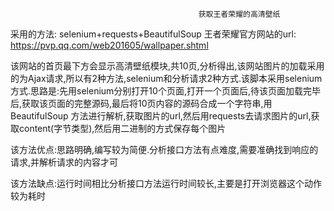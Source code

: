                                               获取王者荣耀的高清壁纸
采用的方法: selenium+requests+BeautifulSoup
王者荣耀官方网站的url: https://pvp.qq.com/web201605/wallpaper.shtml

该网站的首页最下方会显示高清壁纸模块,共10页,分析得出,该网站图片的加载采用的为Ajax请求,所以有2种方法,selenium和分析请求2种方式.该脚本采用selenium
方式.思路是:先用selenium分别打开10个页面,打开一个页面后,待该页面加载完毕后,获取该页面的完整源码,最后将10页内容的源码合成一个字符串,用BeautifulSoup
方法进行解析,获取图片的url,然后用requests去请求图片的url,获取content(字节类型),然后用二进制的方式保存每个图片

该方法优点:思路明确,编写较为简便.分析接口方法有点难度,需要准确找到响应的请求,并解析请求的内容才可
  
  
该方法缺点:运行时间相比分析接口方法运行时间较长,主要是打开浏览器这个动作较为耗时
